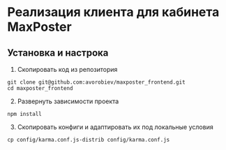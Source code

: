 # Реализация клиента для кабинета MaxPoster

## Установка и настрока

1. Скопировать код из репозитория
```
git clone git@github.com:avorobiev/maxposter_frontend.git
cd maxposter_frontend
```

2. Развернуть зависимости проекта
```
npm install
```

3. Скопировать конфиги и адаптировать их под локальные условия

```
cp config/karma.conf.js-distrib config/karma.conf.js
```